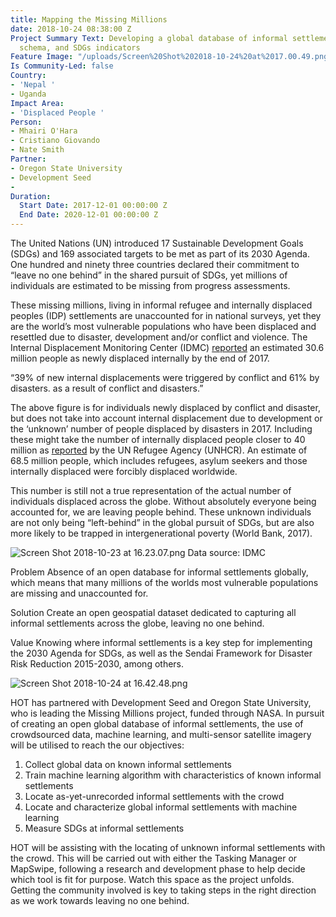 ```yaml
---
title: Mapping the Missing Millions
date: 2018-10-24 08:38:00 Z
Project Summary Text: Developing a global database of informal settlement location,
  schema, and SDGs indicators
Feature Image: "/uploads/Screen%20Shot%202018-10-24%20at%2017.00.49.png"
Is Community-Led: false
Country:
- 'Nepal '
- Uganda
Impact Area:
- 'Displaced People '
Person:
- Mhairi O'Hara
- Cristiano Giovando
- Nate Smith
Partner:
- Oregon State University
- Development Seed
- 
Duration:
  Start Date: 2017-12-01 00:00:00 Z
  End Date: 2020-12-01 00:00:00 Z
---
```


The United Nations (UN) introduced 17 Sustainable Development Goals (SDGs) and 169 associated targets to be met as part of its 2030 Agenda. One hundred and ninety three countries declared their commitment to “leave no one behind” in the shared pursuit of SDGs, yet millions of individuals are estimated to be missing from progress assessments. 

These missing millions, living in informal refugee and internally displaced peoples (IDP) settlements are unaccounted for in national surveys, yet they are the world’s most vulnerable populations who have been displaced and resettled due to disaster, development and/or conflict and violence. The Internal Displacement Monitoring Center (IDMC) [reported](http://www.internal-displacement.org/global-report/grid2018/) an estimated 30.6 million people as newly displaced internally by the end of 2017. 

“39% of new internal displacements were triggered by conflict and 61% by disasters.
 as a result of conflict and disasters.”

The above figure is for individuals newly displaced by conflict and disaster, but does not take into account internal displacement due to development or the ‘unknown’ number of people displaced by disasters in 2017. Including these might take the number of internally displaced people closer to 40 million as [reported](http://www.unhcr.org/figures-at-a-glance.html) by the UN Refugee Agency (UNHCR). An estimate of 68.5 million people, which includes refugees, asylum seekers and those internally displaced were forcibly displaced worldwide. 

This number is still not a true representation of the actual number of individuals displaced across the globe. Without absolutely everyone being accounted for, we are leaving people behind. These unknown individuals are not only being “left-behind” in the global pursuit of SDGs, but are also more likely to be trapped in intergenerational poverty (World Bank, 2017).



![Screen Shot 2018-10-23 at 16.23.07.png](/uploads/Screen%20Shot%202018-10-23%20at%2016.23.07.png)
Data source: IDMC


Problem
Absence of an open database for informal settlements globally, which means that many millions of the worlds most vulnerable populations are missing and unaccounted for.

Solution
Create an open geospatial dataset dedicated to capturing all informal settlements across the globe, leaving no one behind.

Value
Knowing where informal settlements is a key step for implementing the 2030 Agenda for SDGs, as well as the Sendai Framework for Disaster Risk Reduction 2015-2030, among others.


![Screen Shot 2018-10-24 at 16.42.48.png](/uploads/Screen%20Shot%202018-10-24%20at%2016.42.48.png)


HOT has partnered with Development Seed and Oregon State University, who is leading the Missing Millions project, funded through NASA. In pursuit of creating an open global database of informal settlements, the use of crowdsourced data, machine learning, and multi-sensor satellite imagery will be utilised to reach the our objectives:

1. Collect global data on known informal settlements
2. Train machine learning algorithm with characteristics of known informal settlements
3. Locate as-yet-unrecorded informal settlements with the crowd
4. Locate and characterize global informal settlements with machine learning 
5. Measure SDGs at informal settlements


HOT will be assisting with the locating of unknown informal settlements with the crowd. This will be carried out with either the Tasking Manager or MapSwipe, following a research and development phase to help decide which tool is fit for purpose. Watch this space as the project unfolds. Getting the community involved is key to taking steps in the right direction as we work towards leaving no one behind.
